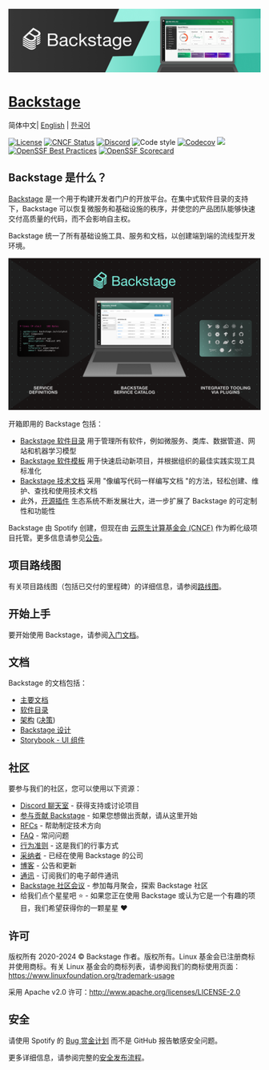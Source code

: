 [![headline](docs/assets/headline.png)](https://backstage.io/)

# [Backstage](https://backstage.io)

简体中文\| [English](README.md) \| [한국어](README-ko_kr.md)

[![License](https://img.shields.io/badge/License-Apache%202.0-blue.svg)](https://opensource.org/licenses/Apache-2.0)
[![CNCF Status](https://img.shields.io/badge/cncf%20status-incubation-blue.svg)](https://www.cncf.io/projects)
[![Discord](https://img.shields.io/discord/687207715902193673?logo=discord&label=Discord&color=5865F2&logoColor=white)](https://discord.gg/backstage-687207715902193673)
![Code style](https://img.shields.io/badge/code_style-prettier-ff69b4.svg)
[![Codecov](https://img.shields.io/codecov/c/github/backstage/backstage)](https://codecov.io/gh/backstage/backstage)
[![](https://img.shields.io/github/v/release/backstage/backstage)](https://github.com/backstage/backstage/releases)
[![OpenSSF Best Practices](https://bestpractices.coreinfrastructure.org/projects/7678/badge)](https://bestpractices.coreinfrastructure.org/projects/7678)
[![OpenSSF Scorecard](https://api.securityscorecards.dev/projects/github.com/backstage/backstage/badge)](https://securityscorecards.dev/viewer/?uri=github.com/backstage/backstage)

## Backstage 是什么？

[Backstage](https://backstage.io/) 是一个用于构建开发者门户的开放平台。在集中式软件目录的支持下，Backstage 可以恢复微服务和基础设施的秩序，并使您的产品团队能够快速交付高质量的代码，而不会影响自主权。

Backstage 统一了所有基础设施工具、服务和文档，以创建端到端的流线型开发环境。

![software-catalog](docs/assets/header.png)

开箱即用的 Backstage 包括：

- [Backstage 软件目录](https://backstage.io/docs/features/software-catalog/) 用于管理所有软件，例如微服务、类库、数据管道、网站和机器学习模型
- [Backstage 软件模板](https://backstage.io/docs/features/software-templates/) 用于快速启动新项目，并根据组织的最佳实践实现工具标准化
- [Backstage 技术文档](https://backstage.io/docs/features/techdocs/) 采用 "像编写代码一样编写文档 "的方法，轻松创建、维护、查找和使用技术文档
- 此外，[开源插件](https://github.com/backstage/backstage/tree/master/plugins) 生态系统不断发展壮大，进一步扩展了 Backstage 的可定制性和功能性

Backstage 由 Spotify 创建，但现在由 [云原生计算基金会 (CNCF)](https://www.cncf.io) 作为孵化级项目托管。更多信息请参见[公告](https://backstage.io/blog/2022/03/16/backstage-turns-two#out-of-the-sandbox-and-into-incubation)。

## 项目路线图

有关项目路线图（包括已交付的里程碑）的详细信息，请参阅[路线图](https://backstage.io/docs/overview/roadmap)。

## 开始上手

要开始使用 Backstage，请参阅[入门文档](https://backstage.io/docs/getting-started)。

## 文档

Backstage 的文档包括：

- [主要文档](https://backstage.io/docs)
- [软件目录](https://backstage.io/docs/features/software-catalog/)
- [架构](https://backstage.io/docs/overview/architecture-overview) ([决策](https://backstage.io/docs/architecture-decisions/))
- [Backstage 设计](https://backstage.io/docs/dls/design)
- [Storybook - UI 组件](https://backstage.io/storybook)

## 社区

要参与我们的社区，您可以使用以下资源：

- [Discord 聊天室](https://discord.gg/backstage-687207715902193673) - 获得支持或讨论项目
- [参与贡献 Backstage](https://github.com/backstage/backstage/blob/master/CONTRIBUTING.md) - 如果您想做出贡献，请从这里开始
- [RFCs](https://github.com/backstage/backstage/labels/rfc) - 帮助制定技术方向
- [FAQ](https://backstage.io/docs/FAQ) - 常问问题
- [行为准则](CODE_OF_CONDUCT.md) - 这是我们的行事方式
- [采纳者](ADOPTERS.md) - 已经在使用 Backstage 的公司
- [博客](https://backstage.io/blog/) - 公告和更新
- [通讯](https://spoti.fi/backstagenewsletter) - 订阅我们的电子邮件通讯
- [Backstage 社区会议](https://github.com/backstage/community) - 参加每月聚会，探索 Backstage 社区
- 给我们点个星星吧 ⭐️ - 如果您正在使用 Backstage 或认为它是一个有趣的项目，我们希望获得你的一颗星星 ❤️

## 许可

版权所有 2020-2024 © Backstage 作者。版权所有。Linux 基金会已注册商标并使用商标。有关 Linux 基金会的商标列表，请参阅我们的商标使用页面：https://www.linuxfoundation.org/trademark-usage

采用 Apache v2.0 许可：http://www.apache.org/licenses/LICENSE-2.0

## 安全

请使用 Spotify 的 [Bug 赏金计划](https://hackerone.com/spotify) 而不是 GitHub 报告敏感安全问题。

更多详细信息，请参阅完整的[安全发布流程](SECURITY.md)。
